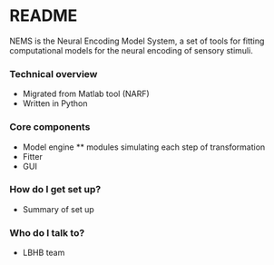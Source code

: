 # README #

NEMS is the Neural Encoding Model System, a set of tools for fitting computational models for the neural encoding of sensory stimuli.

### Technical overview ###

* Migrated from Matlab tool (NARF)
* Written in Python

### Core components ###

* Model engine
** modules simulating each step of transformation
* Fitter
* GUI

### How do I get set up? ###

* Summary of set up

### Who do I talk to? ###

* LBHB team